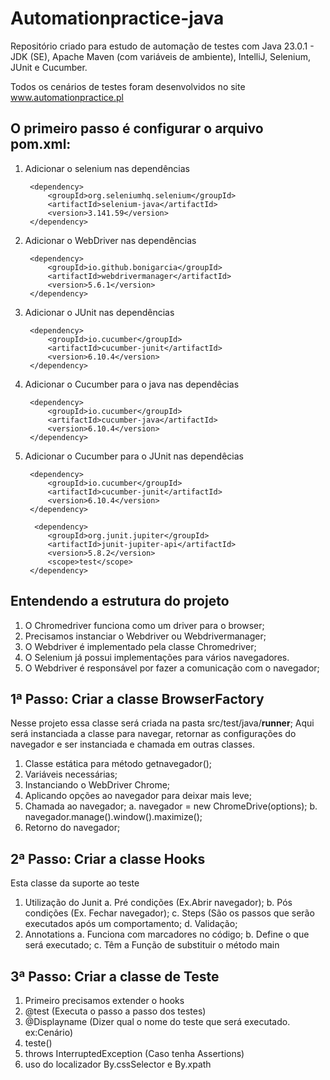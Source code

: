 # Automationpractice-java

Repositório criado para estudo de automação de testes com Java 23.0.1 - JDK (SE), Apache Maven (com variáveis de ambiente), IntelliJ, Selenium, JUnit e Cucumber.

Todos os cenários de testes foram desenvolvidos no site www.automationpractice.pl

O primeiro passo é configurar o arquivo **pom.xml**:
- 
1. Adicionar o selenium nas dependências
   <!-- https://mvnrepository.com/artifact/org.seleniumhq.selenium/selenium-java -->
        <dependency>
            <groupId>org.seleniumhq.selenium</groupId>
            <artifactId>selenium-java</artifactId>
            <version>3.141.59</version>
        </dependency>

2. Adicionar o WebDriver nas dependências
   <!-- https://mvnrepository.com/artifact/io.github.bonigarcia/webdrivermanager -->
        <dependency>
            <groupId>io.github.bonigarcia</groupId>
            <artifactId>webdrivermanager</artifactId>
            <version>5.6.1</version>
        </dependency>
3. Adicionar o JUnit nas dependências
   <!-- https://mvnrepository.com/artifact/io.cucumber/cucumber-junit -->
        <dependency>
            <groupId>io.cucumber</groupId>
            <artifactId>cucumber-junit</artifactId>
            <version>6.10.4</version>
        </dependency>
4. Adicionar o Cucumber para o java nas dependêcias
   <!-- https://mvnrepository.com/artifact/io.cucumber/cucumber-java -->
        <dependency>
            <groupId>io.cucumber</groupId>
            <artifactId>cucumber-java</artifactId>
            <version>6.10.4</version>
        </dependency>
5. Adicionar o Cucumber para o JUnit nas dependêcias
   <!-- https://mvnrepository.com/artifact/io.cucumber/cucumber-junit -->
        <dependency>
            <groupId>io.cucumber</groupId>
            <artifactId>cucumber-junit</artifactId>
            <version>6.10.4</version>
        </dependency>

         <dependency>
            <groupId>org.junit.jupiter</groupId>
            <artifactId>junit-jupiter-api</artifactId>
            <version>5.8.2</version>
            <scope>test</scope>
        </dependency>

Entendendo a estrutura do projeto
-
1. O Chromedriver funciona como um driver para o browser;
2. Precisamos instanciar o Webdriver ou Webdrivermanager;
3. O Webdriver é implementado pela classe Chromedriver;
4. O Selenium já possui implementações para vários navegadores.
5. O Webdriver é responsável por fazer a comunicação com o navegador;

1ª Passo: Criar a classe BrowserFactory
-
Nesse projeto essa classe será criada na pasta src/test/java/**runner**;
Aqui será instanciada a classe para navegar, retornar as configurações do navegador e ser instanciada e chamada em outras classes.

1. Classe estática para método getnavegador();
2. Variáveis necessárias;
3. Instanciando o WebDriver Chrome;
4. Aplicando opções ao navegador para deixar mais leve;
5. Chamada ao navegador;
   a. navegador = new ChromeDrive(options);
   b. navegador.manage().window().maximize();
6. Retorno do navegador;

2ª Passo: Criar a classe Hooks
-
Esta classe da suporte ao teste

1. Utilização do Junit
   a. Pré condições (Ex.Abrir navegador);
   b. Pós condições (Ex. Fechar navegador);
   c. Steps (São os passos que serão executados após um comportamento;
   d. Validação;
2. Annotations
   a. Funciona com marcadores no código;
   b. Define o que será executado;
   c. Têm a Função de substituir o método main

3ª Passo: Criar a classe de Teste
-
1. Primeiro precisamos extender o hooks
2. @test (Executa o passo a passo dos testes)
3. @Displayname (Dizer qual o nome do teste que será executado. ex:Cenário)
4. teste()
5. throws InterruptedException (Caso tenha Assertions)
6. uso do localizador By.cssSelector e By.xpath



